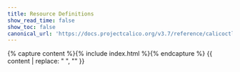```yaml
---
title: Resource Definitions
show_read_time: false
show_toc: false
canonical_url: 'https://docs.projectcalico.org/v3.7/reference/calicoctl/resources/index'
---
```

{% capture content %}{% include index.html %}{% endcapture %}
{{ content | replace: "    ", "" }}